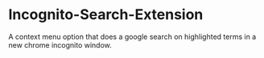 # Incognito-Search-Extension
A context menu option that does a google search on highlighted terms in a new chrome incognito window.
